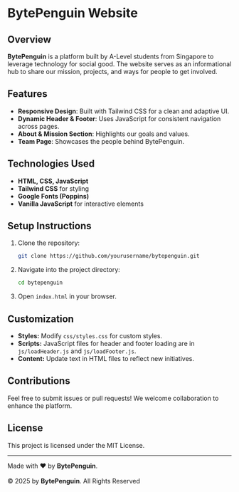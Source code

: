 # BytePenguin Website

## Overview
<b>BytePenguin</b> is a platform built by A-Level students from Singapore to leverage technology for social good. The website serves as an informational hub to share our mission, projects, and ways for people to get involved.

## Features
- **Responsive Design**: Built with Tailwind CSS for a clean and adaptive UI.
- **Dynamic Header & Footer**: Uses JavaScript for consistent navigation across pages.
- **About & Mission Section**: Highlights our goals and values.
- **Team Page**: Showcases the people behind BytePenguin.

## Technologies Used
- **HTML, CSS, JavaScript**
- **Tailwind CSS** for styling
- **Google Fonts (Poppins)**
- **Vanilla JavaScript** for interactive elements

## Setup Instructions
1. Clone the repository:
   ```sh
   git clone https://github.com/yourusername/bytepenguin.git
   ```
2. Navigate into the project directory:
   ```sh
   cd bytepenguin
   ```
3. Open `index.html` in your browser.

## Customization
- **Styles:** Modify `css/styles.css` for custom styles.
- **Scripts:** JavaScript files for header and footer loading are in `js/loadHeader.js` and `js/loadFooter.js`.
- **Content:** Update text in HTML files to reflect new initiatives.

## Contributions
Feel free to submit issues or pull requests! We welcome collaboration to enhance the platform.

## License
This project is licensed under the MIT License.

---
Made with ❤️ by <b>BytePenguin</b>. <br><br>
© 2025 by <b>BytePenguin</b>. All Rights Reserved